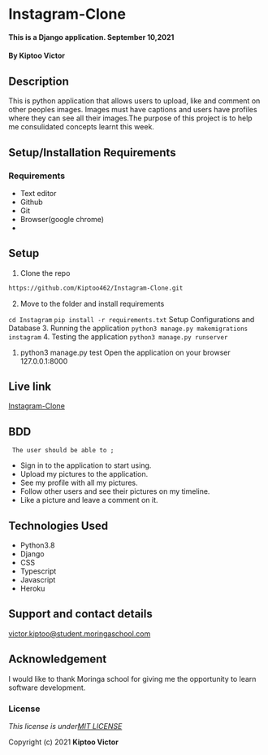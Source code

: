 # Instagram-Clone
####  This is a Django application.  September 10,2021
#### By **Kiptoo Victor**

## Description
This is python application that allows users to upload, like and comment on other peoples images. Images must have captions and users have profiles where they can see all their images.The purpose of this project is to help me consulidated concepts learnt this week.

 
## Setup/Installation Requirements
### Requirements
* Text editor
* Github
* Git
* Browser(google chrome)
* 
## Setup
1. Clone the repo
```sh 
https://github.com/Kiptoo462/Instagram-Clone.git
  ```

2. Move to the folder and install requirements

``cd Instagram``
``pip install -r requirements.txt``
Setup Configurations and Database
3. Running the application
 ``python3 manage.py makemigrations instagram``
4. Testing the application
``python3 manage.py runserver``
1.  python3 manage.py test
Open the application on your browser 127.0.0.1:8000


## Live link
[Instagram-Clone](https://github.com/Kiptoo462/Instagram-Clone.git)

## BDD
     The user should be able to ;
  + Sign in to the application to start using.
  + Upload my pictures to the application.
  + See my profile with all my pictures.
  + Follow other users and see their pictures on my timeline.
  + Like a picture and leave a comment on it.

## Technologies Used
  * Python3.8
  * Django
  * CSS
  * Typescript
  * Javascript
  * Heroku

## Support and contact details
victor.kiptoo@student.moringaschool.com

## Acknowledgement

I would like to thank Moringa school for giving me the opportunity to learn software development.

### License
*This license is under[MIT LICENSE](LICENSE.md)*

Copyright (c) 2021 **Kiptoo Victor**